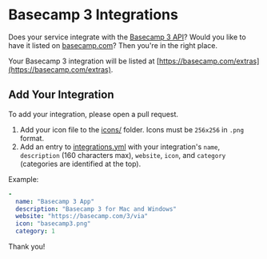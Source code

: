 # Basecamp 3 Integrations

Does your service integrate with the [Basecamp 3 API](https://github.com/basecamp/bc3-api)? Would you like to have it listed on [basecamp.com](https://basecamp.com)? Then you're in the right place.

Your Basecamp 3 integration will be listed at [https://basecamp.com/extras](https://basecamp.com/extras).

## Add Your Integration

To add your integration, please open a pull request.

1. Add your icon file to the [icons/](icons/) folder. Icons must be `256x256` in `.png` format.
2. Add an entry to [integrations.yml](integrations.yml) with your integration's `name`, `description` (160 characters max), `website`, `icon`, and `category` (categories are identified at the top).

  Example:
  ```yaml
  -
    name: "Basecamp 3 App"
    description: "Basecamp 3 for Mac and Windows"
    website: "https://basecamp.com/3/via"
    icon: "basecamp3.png"
    category: 1
  ```



Thank you!
